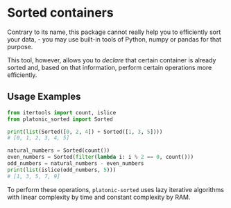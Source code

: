 # Sorted containers
Contrary to its name, this package cannot really help you to efficiently sort your data, - you may use built-in tools of Python, numpy or pandas for that purpose.

This tool, however, allows you to _declare_ that certain container is already sorted and, based on that information, perform certain operations more efficiently.

## Usage Examples

```python
from itertools import count, islice
from platonic_sorted import Sorted

print(list(Sorted([0, 2, 4]) + Sorted([1, 3, 5])))
# [0, 1, 2, 3, 4, 5]

natural_numbers = Sorted(count())
even_numbers = Sorted(filter(lambda i: i % 2 == 0, count()))
odd_numbers = natural_numbers - even_numbers
print(list(islice(odd_numbers, 5)))
# [1, 3, 5, 7, 9] 
```

To perform these operations, `platonic-sorted` uses lazy iterative algorithms with linear complexity by time and constant complexity by RAM.
